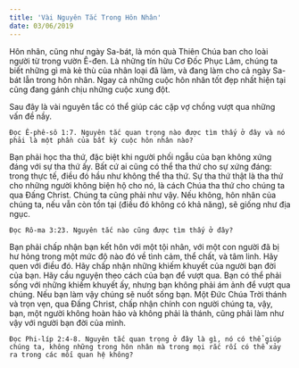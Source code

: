 ```yaml
---
title: 'Vài Nguyên Tắc Trong Hôn Nhân'
date: 03/06/2019
---
```


Hôn nhân, cũng như ngày Sa-bát, là món quà Thiên Chúa ban cho loài người từ trong vườn Ê-đen. Là những tín hữu Cơ Đốc Phục Lâm, chúng ta biết những gì mà kẻ thù của nhân loại đã làm, và đang làm cho cả ngày Sa-bát lẫn trong hôn nhân. Ngay cả những cuộc hôn nhân tốt đẹp nhất hiện tại cũng đang gánh chịu những cuộc xung đột. 

Sau đây là vài nguyên tắc có thể giúp các cặp vợ chồng vượt qua những vấn đề nầy.

`Đọc Ê-phê-sô 1:7. Nguyên tắc quan trọng nào được tìm thấy ở đây và nó phải là một phần của bất kỳ cuộc hôn nhân nào?`

Bạn phải học tha thứ, đặc biệt khi người phối ngẫu của bạn không xứng đáng với sự tha thứ ấy. Bất cứ ai cũng có thể tha thứ cho sự xứng đáng: trong thực tế, điều đó hầu như không thể tha thứ. Sự tha thứ thật là tha thứ cho những người không biện hộ cho nó, là cách Chúa tha thứ cho chúng ta qua Đấng Christ. Chúng ta cũng phải như vậy. Nếu không, hôn nhân của chúng ta, nếu vẫn còn tồn tại (điều đó không có khả năng), sẽ giống như địa ngục. 

`Đọc Rô-ma 3:23. Nguyên tắc nào cũng được tìm thấy ở đây?` 		

Bạn phải chấp nhận bạn kết hôn với một tội nhân, với một con người đã bị hư hỏng trong một mức độ nào đó về tình cảm, thể chất, và tâm linh. Hãy quen với điều đó. Hãy chấp nhận những khiếm khuyết của người bạn đời của bạn. Hãy cầu nguyện theo cách của bạn để vượt qua. Bạn có thể phải sống với những khiếm khuyết ấy, nhưng bạn không phải ám ảnh để vượt qua chúng. Nếu bạn làm vậy chúng sẽ nuốt sống bạn. Một Đức Chúa Trời thánh và trọn vẹn, qua Đấng Christ, chấp nhận chính con người chúng ta, vậy, bạn, một người không hoàn hảo và không phải là thánh, cũng phải làm như vậy với người bạn đời của mình. 

`Đọc Phi-líp 2:4-8. Nguyên tắc quan trọng ở đây là gì, nó có thể giúp chúng ta, không những trong hôn nhân mà trong mọi rắc rối có thể xảy ra trong các mối quan hệ không?`